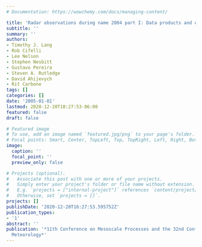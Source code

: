 ```yaml
---
# Documentation: https://wowchemy.com/docs/managing-content/

title: 'Radar observations during name 2004 part I: Data products and quality control'
subtitle: ''
summary: ''
authors:
- Timothy J. Lang
- Rob Cifelli
- Lee Nelson
- Stephen Nesbitt
- Gustavo Pereira
- Steven A. Rutledge
- David Ahijevych
- Rit Carbone
tags: []
categories: []
date: '2005-01-01'
lastmod: 2020-12-20T10:27:53-06:00
featured: false
draft: false

# Featured image
# To use, add an image named `featured.jpg/png` to your page's folder.
# Focal points: Smart, Center, TopLeft, Top, TopRight, Left, Right, BottomLeft, Bottom, BottomRight.
image:
  caption: ''
  focal_point: ''
  preview_only: false

# Projects (optional).
#   Associate this post with one or more of your projects.
#   Simply enter your project's folder or file name without extension.
#   E.g. `projects = ["internal-project"]` references `content/project/deep-learning/index.md`.
#   Otherwise, set `projects = []`.
projects: []
publishDate: '2020-12-20T16:27:53.595752Z'
publication_types:
- '1'
abstract: ''
publication: '*11th Conference on Mesoscale Processes and the 32nd Conference on Radar
  Meteorology*'
---
```

